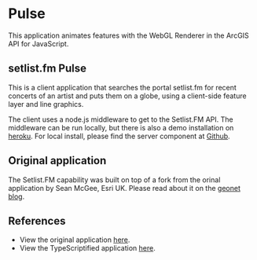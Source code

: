 # Pulse

This application animates features with the WebGL Renderer in the ArcGIS API for JavaScript. 

## setlist.fm Pulse

This is a client application that searches the portal setlist.fm for recent concerts of an artist and puts them on a globe, using a client-side feature layer and line graphics. 

The client uses a node.js middleware to get to the Setlist.FM API. The middleware can be run locally, but there is also a demo installation on [heroku](https://setlist-fm-connector.herokuapp.com/). For local install, please find the server component at [Github](https://github.com/esride-nik/setlist-fm-connector).

## Original application

The Setlist.FM capability was built on top of a fork from the orinal application by Sean McGee, Esri UK. Please read about it on the [geonet blog](https://community.esri.com/people/smcgeeesriuk-esridist/blog/2018/06/29/feature-layer-animations-with-webgl).

## References

* View the original application [here](https://maplabs.github.io/pulse/index.html).
* View the TypeScriptified application [here](https://esride-nik.github.io/pulse/).